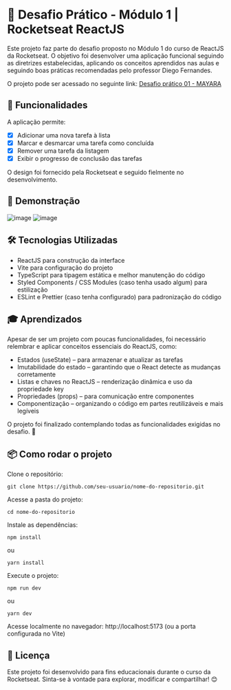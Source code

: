 # 🚀 Desafio Prático - Módulo 1 | Rocketseat ReactJS
Este projeto faz parte do desafio proposto no Módulo 1 do curso de ReactJS da Rocketseat. O objetivo foi desenvolver uma aplicação funcional seguindo as diretrizes estabelecidas, aplicando os conceitos aprendidos nas aulas e seguindo boas práticas recomendadas pelo professor Diego Fernandes.

O projeto pode ser acessado no seguinte link: [Desafio prático 01 - MAYARA](https://desafio-01-phi.vercel.app/)

## 🎯 Funcionalidades
A aplicação permite:

- [x] Adicionar uma nova tarefa à lista
- [x] Marcar e desmarcar uma tarefa como concluída
- [x] Remover uma tarefa da listagem
- [x] Exibir o progresso de conclusão das tarefas

O design foi fornecido pela Rocketseat e seguido fielmente no desenvolvimento.

## 📸 Demonstração
![image](https://github.com/user-attachments/assets/f3bd8f2e-d27b-477e-b890-e9453002ccaf)
![image](https://github.com/user-attachments/assets/a1728f67-d35f-47d6-893f-ebaf1db390ba)

## 🛠️ Tecnologias Utilizadas
- ReactJS para construção da interface
- Vite para configuração do projeto
- TypeScript para tipagem estática e melhor manutenção do código
- Styled Components / CSS Modules (caso tenha usado algum) para estilização
- ESLint e Prettier (caso tenha configurado) para padronização do código

## 🎓 Aprendizados
Apesar de ser um projeto com poucas funcionalidades, foi necessário relembrar e aplicar conceitos essenciais do ReactJS, como:

- Estados (useState) – para armazenar e atualizar as tarefas
- Imutabilidade do estado – garantindo que o React detecte as mudanças corretamente
- Listas e chaves no ReactJS – renderização dinâmica e uso da propriedade key
- Propriedades (props) – para comunicação entre componentes
- Componentização – organizando o código em partes reutilizáveis e mais legíveis

O projeto foi finalizado contemplando todas as funcionalidades exigidas no desafio. 🚀

## 📦 Como rodar o projeto
Clone o repositório:
```
git clone https://github.com/seu-usuario/nome-do-repositorio.git
```
Acesse a pasta do projeto:
```
cd nome-do-repositorio
```
Instale as dependências:
```
npm install
```
ou
```
yarn install
```
Execute o projeto:
```
npm run dev
```
ou
```
yarn dev
```

Acesse localmente no navegador: http://localhost:5173 (ou a porta configurada no Vite)
## 📜 Licença
Este projeto foi desenvolvido para fins educacionais durante o curso da Rocketseat. Sinta-se à vontade para explorar, modificar e compartilhar! 😊
